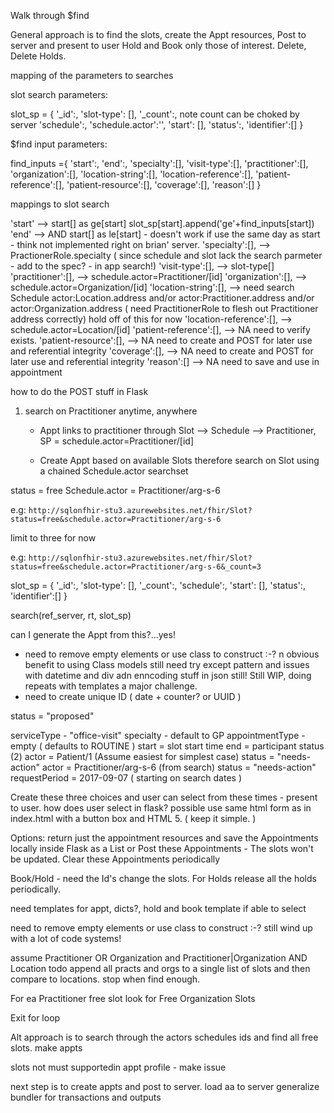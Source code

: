 Walk through $find

General approach is to find the slots, create the Appt resources, Post to server and present to user
Hold and Book only those of interest.
Delete, Delete Holds.

mapping of the parameters to searches


slot search parameters:

slot_sp = {
    '_id':,
    'slot-type': [],
    '_count':,  note count can be choked by server
    'schedule':,
    'schedule.actor':'',
    'start': [],
    'status':,
    'identifier':[]
    }

$find input parameters:

find_inputs ={
'start':,
'end':,
'specialty':[],
'visit-type':[],
'practitioner':[],
'organization':[],
'location-string':[],
'location-reference':[],
'patient-reference':[],
'patient-resource':[],
'coverage':[],
'reason':[]
}

mappings to slot search

'start' -->  start[] as ge[start]  slot_sp[start].append('ge'+find_inputs[start])
'end' -->  AND start[] as le[start] - doesn't work if use the same day as start  - think not implemented right on brian' server.
'specialty':[], --> PractionerRole.specialty  ( since schedule and slot lack the search parmeter  - add to the spec? - in app search!)
'visit-type':[], --> slot-type[]
'practitioner':[], --> schedule.actor=Practitioner/[id]
'organization':[], --> schedule.actor=Organization/[id]
'location-string':[], -->  need search Schedule actor:Location.address and/or actor:Practitioner.address and/or actor:Organization.address  ( need PractitionerRole to flesh out Practitioner address correctly) hold off of this for now
'location-reference':[], --> schedule.actor=Location/[id]
'patient-reference':[], --> NA  need to verify exists.
'patient-resource':[], --> NA  need to create and POST for later use and referential integrity
'coverage':[], --> NA need to create and POST for later use and referential integrity
'reason':[] --> NA need to save and use in appointment


how to do the POST stuff in Flask

1. search on Practitioner  anytime, anywhere

   - Appt links to practitioner through Slot --> Schedule --> Practitioner,  SP = schedule.actor=Practitioner/[id]

   - Create Appt based on available Slots  therefore search on Slot using a chained Schedule.actor searchset

status = free
Schedule.actor = Practitioner/arg-s-6

   e.g: `http://sqlonfhir-stu3.azurewebsites.net/fhir/Slot?status=free&schedule.actor=Practitioner/arg-s-6`

limit to three for now

   e.g: `http://sqlonfhir-stu3.azurewebsites.net/fhir/Slot?status=free&schedule.actor=Practitioner/arg-s-6&_count=3`

   slot_sp = {
       '_id':,
       'slot-type': [],
       '_count':,
       'schedule':,
       'start': [],
       'status':,
       'identifier':[]
       }

search(ref_server, rt, slot_sp)

can I generate the Appt from this?...yes!
  - need to remove empty elements or use class to construct :-?  n obvious benefit to using Class models  still need try except pattern and issues with datetime and div adn enncoding stuff in json still!  Still WIP,  doing repeats with templates a major challenge.
  - need to create unique ID  ( date + counter?  or UUID )

status =  "proposed"

serviceType - "office-visit"
specialty  -  default to GP
appointmentType  -empty ( defaults to ROUTINE )
start = slot start time
end =
participant status (2)
actor = Patient/1 (Assume easiest for simplest case)
status = "needs-action"
actor = Practitioner/arg-s-6  (from search)
status = "needs-action"
requestPeriod = 2017-09-07 ( starting on search dates )

Create these three choices and user can select from these times  -  present to user.  how does user select in flask?  possible use same html form as in index.html  with a button box and HTML 5.   ( keep it simple. )

Options: return just the appointment resources and save the Appointments locally inside Flask as a List or Post these Appointments  - The slots won't be updated.
Clear these Appointments periodically

Book/Hold - need the Id's change the slots.  For Holds release all the holds periodically.

need templates for appt, dicts?, hold and book template if able to select

need to remove empty elements or use class to construct :-?  still wind up with a lot of code systems!

assume Practitioner OR Organization  and Practitioner|Organization AND Location
todo append all practs and orgs to a single list of slots and then compare to locations. stop when find enough.



For ea Practitioner free slot look for Free Organization Slots

Exit for loop

Alt approach is to search through the actors schedules ids and find all free slots.  make appts  

slots not must supportedin appt profile  - make issue


next step is to create appts and post to server.
 load aa to server
 generalize bundler for transactions and outputs
